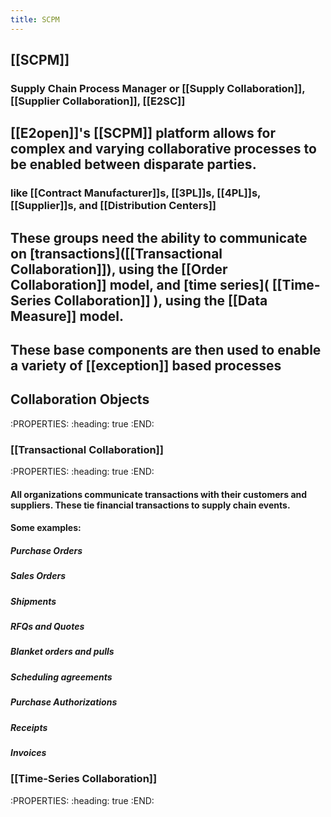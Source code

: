 ```yaml
---
title: SCPM
---
```


## [[SCPM]]
### Supply Chain Process Manager or [[Supply Collaboration]], [[Supplier Collaboration]], [[E2SC]]
## [[E2open]]'s [[SCPM]] platform allows for complex and varying collaborative processes to be enabled between disparate parties.
### like [[Contract Manufacturer]]s, [[3PL]]s, [[4PL]]s, [[Supplier]]s, and [[Distribution Centers]]
## These groups need the ability to communicate on [transactions]([[Transactional Collaboration]]), using the [[Order Collaboration]] model, and [time series]( [[Time-Series Collaboration]] ), using the [[Data Measure]] model.
## These base components are then used to enable a variety of [[exception]] based processes
## Collaboration Objects
:PROPERTIES:
:heading: true
:END:
### [[Transactional Collaboration]]
:PROPERTIES:
:heading: true
:END:
#### All organizations communicate transactions with their customers and suppliers. These tie financial transactions to supply chain events.
#### Some examples:
##### Purchase Orders
##### Sales Orders
##### Shipments
##### RFQs and Quotes
##### Blanket orders and pulls
##### Scheduling agreements
##### Purchase Authorizations
##### Receipts
##### Invoices
####
### [[Time-Series Collaboration]]
:PROPERTIES:
:heading: true
:END:
####

